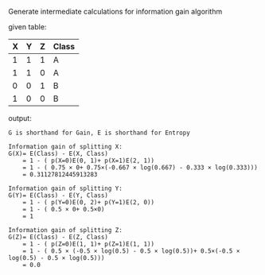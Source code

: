 Generate intermediate calculations for information gain algorithm


given table:

| X | Y | Z | Class |
|---|---|---|-------|
| 1 | 1 | 1 | A     |
| 1 | 1 | 0 | A     |
| 0 | 0 | 1 | B     |
| 1 | 0 | 0 | B     |

output:
```
G is shorthand for Gain, E is shorthand for Entropy

Information gain of splitting X:
G(X)= E(Class) - E(X, Class)
    = 1 - ( p(X=0)E(0, 1)+ p(X=1)E(2, 1))
    = 1 - ( 0.75 × 0+ 0.75×(-0.667 × log(0.667) - 0.333 × log(0.333)))
    = 0.31127812445913283

Information gain of splitting Y:
G(Y)= E(Class) - E(Y, Class)
    = 1 - ( p(Y=0)E(0, 2)+ p(Y=1)E(2, 0))
    = 1 - ( 0.5 × 0+ 0.5×0)
    = 1

Information gain of splitting Z:
G(Z)= E(Class) - E(Z, Class)
    = 1 - ( p(Z=0)E(1, 1)+ p(Z=1)E(1, 1))
    = 1 - ( 0.5 × (-0.5 × log(0.5) - 0.5 × log(0.5))+ 0.5×(-0.5 × log(0.5) - 0.5 × log(0.5)))
    = 0.0
```
